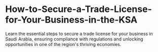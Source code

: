 # How-to-Secure-a-Trade-License-for-Your-Business-in-the-KSA
Learn the essential steps to secure a trade license for your business in Saudi Arabia, ensuring compliance with regulations and unlocking opportunities in one of the region's thriving economies.
